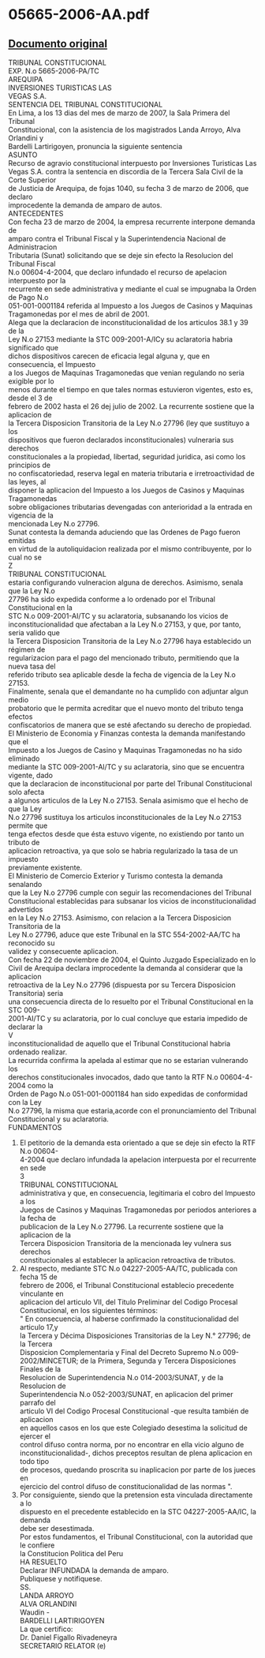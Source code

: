 
05665-2006-AA.pdf
=================
  
[Documento original](https://tc.gob.pe/jurisprudencia/2007/05665-2006-AA.pdf)  
---  
TRIBUNAL CONSTITUCIONAL  
EXP. N.o 5665-2006-PA/TC  
AREQUIPA  
INVERSIONES TURISTICAS LAS  
VEGAS S.A.  
SENTENCIA DEL TRIBUNAL CONSTITUCIONAL  
En Lima, a los 13 dias del mes de marzo de 2007, la Sala Primera del Tribunal  
Constitucional, con la asistencia de los magistrados Landa Arroyo, Alva Orlandini y  
Bardelli Lartirigoyen, pronuncia la siguiente sentencia  
ASUNTO  
Recurso de agravio constitucional interpuesto por Inversiones Turisticas Las  
Vegas S.A. contra la sentencia en discordia de la Tercera Sala Civil de la Corte Superior  
de Justicia de Arequipa, de fojas 1040, su fecha 3 de marzo de 2006, que declaro  
improcedente la demanda de amparo de autos.  
ANTECEDENTES  
Con fecha 23 de marzo de 2004, la empresa recurrente interpone demanda de  
amparo contra el Tribunal Fiscal y la Superintendencia Nacional de Administracion  
Tributaria (Sunat) solicitando que se deje sin efecto la Resolucion del Tribunal Fiscal  
N.o 00604-4-2004, que declaro infundado el recurso de apelacion interpuesto por la  
recurrente en sede administrativa y mediante el cual se impugnaba la Orden de Pago N.o  
051-001-0001184 referida al Impuesto a los Juegos de Casinos y Maquinas  
Tragamonedas por el mes de abril de 2001.  
Alega que la declaracion de inconstitucionalidad de los articulos 38.1 y 39 de la  
Ley N.o 27153 mediante la STC 009-2001-A/ICy su aclaratoria habria significado que  
dichos dispositivos carecen de eficacia legal alguna y, que en consecuencia, el Impuesto  
a los Juegos de Maquinas Tragamonedas que venian regulando no seria exigible por lo  
menos durante el tiempo en que tales normas estuvieron vigentes, esto es, desde el 3 de  
febrero de 2002 hasta el 26 dej julio de 2002. La recurrente sostiene que la aplicacion de  
la Tercera Disposicion Transitoria de la Ley N.o 27796 (ley que sustituyo a los  
dispositivos que fueron declarados inconstitucionales) vulneraria sus derechos  
constitucionales a la propiedad, libertad, seguridad juridica, asi como los principios de  
no confiscatoriedad, reserva legal en materia tributaria e irretroactividad de las leyes, al  
disponer la aplicacion del Impuesto a los Juegos de Casinos y Maquinas Tragamonedas  
sobre obligaciones tributarias devengadas con anterioridad a la entrada en vigencia de la  
mencionada Ley N.o 27796.  
Sunat contesta la demanda aduciendo que las Ordenes de Pago fueron emitidas  
en virtud de la autoliquidacion realizada por el mismo contribuyente, por lo cual no se  
Z  
TRIBUNAL CONSTITUCIONAL  
estaria configurando vulneracion alguna de derechos. Asimismo, senala que la Ley N.o  
27796 ha sido expedida conforme a lo ordenado por el Tribunal Constitucional en la  
STC N.o 009-2001-AI/TC y su aclaratoria, subsanando los vicios de  
inconstitucionalidad que afectaban a la Ley N.o 27153, y que, por tanto, seria valido que  
la Tercera Disposicion Transitoria de la Ley N.o 27796 haya establecido un régimen de  
regularizacion para el pago del mencionado tributo, permitiendo que la nueva tasa del  
referido tributo sea aplicable desde la fecha de vigencia de la Ley N.o 27153.  
Finalmente, senala que el demandante no ha cumplido con adjuntar algun medio  
probatorio que le permita acreditar que el nuevo monto del tributo tenga efectos  
confiscatorios de manera que se esté afectando su derecho de propiedad.  
El Ministerio de Economia y Finanzas contesta la demanda manifestando que el  
Impuesto a los Juegos de Casino y Maquinas Tragamonedas no ha sido eliminado  
mediante la STC 009-2001-Al/TC y su aclaratoria, sino que se encuentra vigente, dado  
que la declaracion de inconstitucional por parte del Tribunal Constitucional solo afecta  
a algunos articulos de la Ley N.o 27153. Senala asimismo que el hecho de que la Ley  
N.o 27796 sustituya los articulos inconstitucionales de la Ley N.o 27153 permite que  
tenga efectos desde que ésta estuvo vigente, no existiendo por tanto un tributo de  
aplicacion retroactiva, ya que solo se habria regularizado la tasa de un impuesto  
previamente existente.  
El Ministerio de Comercio Exterior y Turismo contesta la demanda senalando  
que la Ley N.o 27796 cumple con seguir las recomendaciones del Tribunal  
Constitucional establecidas para subsanar los vicios de inconstitucionalidad advertidos  
en la Ley N.o 27153. Asimismo, con relacion a la Tercera Disposicion Transitoria de la  
Ley N.o 27796, aduce que este Tribunal en la STC 554-2002-AA/TC ha reconocido su  
validez y consecuente aplicacion.  
Con fecha 22 de noviembre de 2004, el Quinto Juzgado Especializado en lo  
Civil de Arequipa declara improcedente la demanda al considerar que la aplicacion  
retroactiva de la Ley N.o 27796 (dispuesta por su Tercera Disposicion Transitoria) seria  
una consecuencia directa de lo resuelto por el Tribunal Constitucional en la STC 009-  
2001-AI/TC y su aclaratoria, por lo cual concluye que estaria impedido de declarar la  
V  
inconstitucionalidad de aquello que el Tribunal Constitucional habria ordenado realizar.  
La recurrida confirma la apelada al estimar que no se estarian vulnerando los  
derechos constitucionales invocados, dado que tanto la RTF N.o 00604-4-2004 como la  
Orden de Pago N.o 051-001-0001184 han sido expedidas de conformidad con la Ley  
N.o 27796, la misma que estaria,acorde con el pronunciamiento del Tribunal  
Constitucional y su aclaratoria.  
FUNDAMENTOS  
1. El petitorio de la demanda esta orientado a que se deje sin efecto la RTF N.o 00604-  
4-2004 que declaro infundada la apelacion interpuesta por el recurrente en sede  
3  
TRIBUNAL CONSTITUCIONAL  
administrativa y que, en consecuencia, legitimaria el cobro del Impuesto a los  
Juegos de Casinos y Maquinas Tragamonedas por periodos anteriores a la fecha de  
publicacion de la Ley N.o 27796. La recurrente sostiene que la aplicacion de la  
Tercera Disposicion Transitoria de la mencionada ley vulnera sus derechos  
constitucionales al establecer la aplicacion retroactiva de tributos.  
2. Al respecto, mediante STC N.o 04227-2005-AA/TC, publicada con fecha 15 de  
febrero de 2006, el Tribunal Constitucional establecio precedente vinculante en  
aplicacion del articulo VII, del Titulo Preliminar del Codigo Procesal  
Constitucional, en los siguientes términos:  
" En consecuencia, al haberse confirmado la constitucionalidad del articulo 17,y  
la Tercera y Décima Disposiciones Transitorias de la Ley N.° 27796; de la Tercera  
Disposicion Complementaria y Final del Decreto Supremo N.o 009-  
2002/MINCETUR; de la Primera, Segunda y Tercera Disposiciones Finales de la  
Resolucion de Superintendencia N.o 014-2003/SUNAT, y de la Resolucion de  
Superintendencia N.o 052-2003/SUNAT, en aplicacion del primer parrafo del  
articulo VI del Codigo Procesal Constitucional -que resulta también de aplicacion  
en aquellos casos en los que este Colegiado desestima la solicitud de ejercer el  
control difuso contra norma, por no encontrar en ella vicio alguno de  
inconstitucionalidad-, dichos preceptos resultan de plena aplicacion en todo tipo  
de procesos, quedando proscrita su inaplicacion por parte de los jueces en  
ejercicio del control difuso de constitucionalidad de las normas ".  
3. Por consiguiente, siendo que la pretension esta vinculada directamente a lo  
dispuesto en el precedente establecido en la STC 04227-2005-AA/IC, la demanda  
debe ser desestimada.  
Por estos fundamentos, el Tribunal Constitucional, con la autoridad que le confiere  
la Constitucion Politica del Peru  
HA RESUELTO  
Declarar INFUNDADA la demanda de amparo.  
Publiquese y notifiquese.  
SS.  
LANDA ARROYO  
ALVA ORLANDINI  
Waudin -  
BARDELLI LARTIRIGOYEN  
La que certifico:  
Dr. Daniel Figallo Rivadeneyra  
SECRETARIO RELATOR (e)